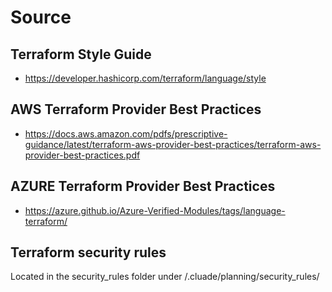 # Source

## Terraform Style Guide

- https://developer.hashicorp.com/terraform/language/style

## AWS Terraform Provider Best Practices

- https://docs.aws.amazon.com/pdfs/prescriptive-guidance/latest/terraform-aws-provider-best-practices/terraform-aws-provider-best-practices.pdf

## AZURE Terraform Provider Best Practices

- https://azure.github.io/Azure-Verified-Modules/tags/language-terraform/

## Terraform security rules

Located in the security_rules folder under /.cluade/planning/security_rules/
